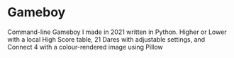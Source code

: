 # Gameboy
Command-line Gameboy I made in 2021 written in Python. Higher or Lower with a local High Score table, 21 Dares with adjustable settings, and Connect 4 with a colour-rendered image using Pillow
